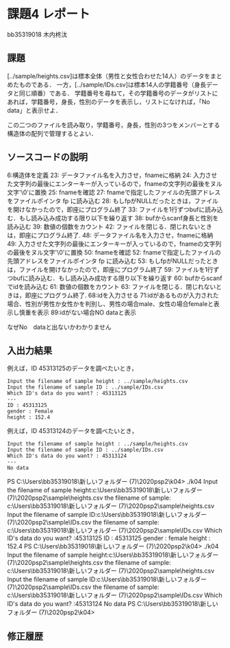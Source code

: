 # 課題4 レポート

bb35319018 木内柊汰

## 課題

[../sample/heights.csv]は標本全体（男性と女性合わせた14人）のデータをまとめたものである．
一方，[../sample/IDs.csv]は標本14人の学籍番号（身長データと同じ順番）である．
学籍番号を尋ねて，その学籍番号のデータがリストにあれば，学籍番号，身長，性別のデータを表示し，リストになければ，「No data」と表示せよ．

この二つのファイルを読み取り，学籍番号，身長，性別の3つをメンバーとする構造体の配列で管理するとよい．

## ソースコードの説明
6:構造体を定義
23: データファイル名を入力させ，fnameに格納
24: 入力させた文字列の最後にエンターキーが入っているので，fnameの文字列の最後をヌル文字'\0'に置換
25: fnameを確認
27: fnameで指定したファイルの先頭アドレスをファイルポインタ fp に読み込む
28: もしfpがNULLだったときは，ファイルを開けなかったので，即座にプログラム終了
33: ファイルを1行ずつbufに読み込む．もし読み込み成功する限り以下を繰り返す
38: bufからscanf身長と性別を読み込む
39: 数値の個数をカウント
42: ファイルを閉じる．閉じれないときは，即座にプログラム終了.
48: データファイル名を入力させ，fnameに格納
49: 入力させた文字列の最後にエンターキーが入っているので，fnameの文字列の最後をヌル文字'\0'に置換
50: fnameを確認
52: fnameで指定したファイルの先頭アドレスをファイルポインタ fp に読み込む
53: もしfpがNULLだったときは，ファイルを開けなかったので，即座にプログラム終了
59: ファイルを1行ずつbufに読み込む．もし読み込み成功する限り以下を繰り返す
60: bufからscanfでidを読み込む
61: 数値の個数をカウント
63: ファイルを閉じる．閉じれないときは，即座にプログラム終了.
68:idを入力させる
71:idがあるものが入力された場合、性別が男性か女性かを判別し、男性の場合male、女性の場合femaleと表示し慎重を表示
89:idがない場合NO dataと表示

なぜNo　dataと出ないかわかりません

## 入出力結果

例えば，ID 45313125のデータを調べたいとき，

```
Input the filename of sample height : ../sample/heights.csv
Input the filename of sample ID : ../sample/IDs.csv
Which ID's data do you want? : 45313125
---
ID : 45313125
gender : Female
height : 152.4
```

例えば，ID 45313124のデータを調べたいとき，

```
Input the filename of sample height : ../sample/heights.csv
Input the filename of sample ID : ../sample/IDs.csv
Which ID's data do you want? : 45313124
---
No data
```
PS C:\Users\bb35319018\新しいフォルダー (7)\2020psp2\k04> ./k04
Input the filename of sample height:c:\Users\bb35319018\新しいフォルダー (7)\2020psp2\sample\heights.csv
the filename of sample: c:\Users\bb35319018\新しいフォルダー (7)\2020psp2\sample\heights.csv
Input the filename of sample ID:c:\Users\bb35319018\新しいフォルダー (7)\2020psp2\sample\IDs.csv
the filename of sample: c:\Users\bb35319018\新しいフォルダー (7)\2020psp2\sample\IDs.csv
Which ID's data do you want? :45313125
ID : 45313125
gender : female
height : 152.4
PS C:\Users\bb35319018\新しいフォルダー (7)\2020psp2\k04> ./k04
Input the filename of sample height:c:\Users\bb35319018\新しいフォルダー (7)\2020psp2\sample\heights.csv
the filename of sample: c:\Users\bb35319018\新しいフォルダー (7)\2020psp2\sample\heights.csv
Input the filename of sample ID:c:\Users\bb35319018\新しいフォルダー (7)\2020psp2\sample\IDs.csv
the filename of sample: c:\Users\bb35319018\新しいフォルダー (7)\2020psp2\sample\IDs.csv
Which ID's data do you want? :45313124
No data
PS C:\Users\bb35319018\新しいフォルダー (7)\2020psp2\k04>


## 修正履歴

